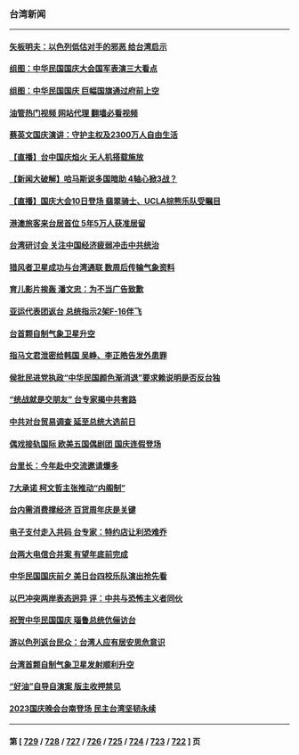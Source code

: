 ### 台湾新闻
---
#### [矢板明夫：以色列低估对手的邪恶 给台湾启示](../../pages/ncid1349361/n14092174.md?10102045) 
#### [组图：中华民国国庆大会国军表演三大看点](../../pages/ncid1349361/n14092057.md?10102045) 
#### [组图：中华民国国庆 巨幅国旗通过府前上空](../../pages/ncid1349361/n14092022.md?10102045) 
#### [油管热门视频 网站代理 翻墙必看视频](http://138.2.39.72:81/youtube.html?epic-marker?10102045)
#### [蔡英文国庆演讲：守护主权及2300万人自由生活](../../pages/ncid1349361/n14091911.md?10102045) 
#### [【直播】台中国庆焰火 无人机搭载施放](../../pages/ncid1349361/n14091790.md?10102045) 
#### [【新闻大破解】哈马斯说多国暗助 4轴心掀3战？](../../pages/ncid1349361/n14091564.md?10102045) 
#### [【直播】国庆大会10日登场 翡翠骑士、UCLA棕熊乐队受瞩目](../../pages/ncid1349361/n14091737.md?10102045) 
#### [港澳旅客来台居首位 5年5万人获准居留](../../pages/ncid1349361/n14091642.md?10102045) 
#### [台湾研讨会 关注中国经济疲弱冲击中共统治](../../pages/ncid1349361/n14091555.md?10102045) 
#### [猎风者卫星成功与台湾通联 数周后传输气象资料](../../pages/ncid1349361/n14091568.md?10102045) 
#### [育儿影片挨轰 潘文忠：为不当广告致歉](../../pages/ncid1349361/n14091512.md?10102045) 
#### [亚运代表团返台 总统指示2架F-16伴飞](../../pages/ncid1349361/n14091545.md?10102045) 
#### [台首颗自制气象卫星升空](../../pages/ncid1349361/n14091475.md?10102045) 
#### [指马文君泄密给韩国 吴峥、李正皓告发外患罪](../../pages/ncid1349361/n14091479.md?10102045) 
#### [侯批民进党执政“中华民国颜色渐消退”要求赖说明是否反台独](../../pages/ncid1349361/n14091481.md?10102045) 
#### [“统战就是交朋友” 台专家揭中共套路](../../pages/ncid1349361/n14091529.md?10102045) 
#### [中共对台贸易调查 延至总统大选前日](../../pages/ncid1349361/n14091413.md?10102045) 
#### [偶戏接轨国际 欧美五国偶剧团 国庆连假登场](../../pages/ncid1349361/n14091472.md?10102045) 
#### [台里长：今年赴中交流邀请爆多](../../pages/ncid1349361/n14091522.md?10102045) 
#### [7大承诺 柯文哲主张推动“内阁制”](../../pages/ncid1349361/n14091483.md?10102045) 
#### [台内需消费撑经济 百货周年庆是关键](../../pages/ncid1349361/n14091525.md?10102045) 
#### [电子支付走入共码 台专家：特约店让利恐难乔](../../pages/ncid1349361/n14091526.md?10102045) 
#### [台两大电信合并案 有望年底前完成](../../pages/ncid1349361/n14091420.md?10102045) 
#### [中华民国国庆前夕 美日台四校乐队演出抢先看](../../pages/ncid1349361/n14091392.md?10102045) 
#### [以巴冲突两岸表态迥异 评：中共与恐怖主义者同伙](../../pages/ncid1349361/n14091011.md?10102045) 
#### [祝贺中华民国国庆 瑙鲁总统伉俪访台](../../pages/ncid1349361/n14091380.md?10102045) 
#### [游以色列返台民众：台湾人应有居安思危意识](../../pages/ncid1349361/n14091315.md?10102045) 
#### [台湾首颗自制气象卫星发射顺利升空](../../pages/ncid1349361/n14091128.md?10102045) 
#### [“好油”自导自演案 版主收押禁见](../../pages/ncid1349361/n14090846.md?10102045) 
#### [2023国庆晚会台南登场 民主台湾坚韧永续](../../pages/ncid1349361/n14090869.md?10102045) 

---
#### 第 [ [729](./729.md?10102045) / [728](./728.md?10102045) / [727](./727.md?10102045) / [726](./726.md?10102045) / [725](./725.md?10102045) / [724](./724.md?10102045) / [723](./723.md?10102045) / [722](./722.md?10102045) ] 页
